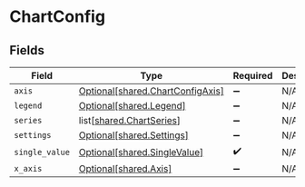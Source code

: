 # ChartConfig


## Fields

| Field                                                                          | Type                                                                           | Required                                                                       | Description                                                                    |
| ------------------------------------------------------------------------------ | ------------------------------------------------------------------------------ | ------------------------------------------------------------------------------ | ------------------------------------------------------------------------------ |
| `axis`                                                                         | [Optional[shared.ChartConfigAxis]](undefined/models/shared/chartconfigaxis.md) | :heavy_minus_sign:                                                             | N/A                                                                            |
| `legend`                                                                       | [Optional[shared.Legend]](undefined/models/shared/legend.md)                   | :heavy_minus_sign:                                                             | N/A                                                                            |
| `series`                                                                       | list[[shared.ChartSeries](undefined/models/shared/chartseries.md)]             | :heavy_minus_sign:                                                             | N/A                                                                            |
| `settings`                                                                     | [Optional[shared.Settings]](undefined/models/shared/settings.md)               | :heavy_minus_sign:                                                             | N/A                                                                            |
| `single_value`                                                                 | [Optional[shared.SingleValue]](undefined/models/shared/singlevalue.md)         | :heavy_check_mark:                                                             | N/A                                                                            |
| `x_axis`                                                                       | [Optional[shared.Axis]](undefined/models/shared/axis.md)                       | :heavy_minus_sign:                                                             | N/A                                                                            |